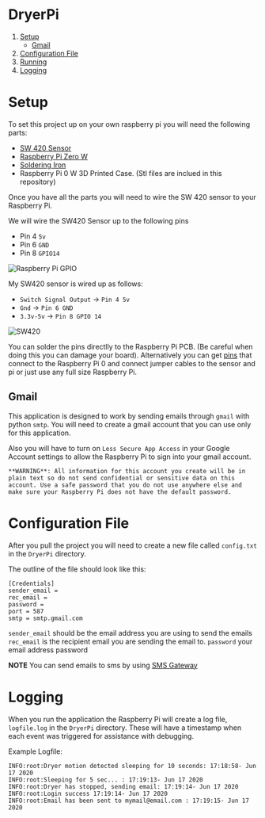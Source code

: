 # DryerPi

1. [Setup](#Setup)
    - [Gmail](#Gmail)
1. [Configuration File](#Configuration-File)
1. [Running](#Running)
1. [Logging](#Logging)


# Setup
To set this project up on your own raspberry pi you will need the following parts:

 - [SW 420 Sensor](https://www.amazon.com/Hiletgo-SW-420-Vibration-Sensor-Arduino/dp/B00HJ6ACY2/ref=sr_1_1?crid=1RYJDZ4RNC89Q&dchild=1&keywords=sw420+sensor&qid=1592438541&sprefix=sw420+se%2Caps%2C129&sr=8-1)
 - [Raspberry Pi Zero W](https://www.amazon.com/Raspberry-Pi-Zero-Wireless-model/dp/B06XFZC3BX/ref=sr_1_7?dchild=1&keywords=raspberry+pi+0&qid=1592438617&sr=8-7)
 - [Soldering Iron](https://www.amazon.com/Weller-WLC100-40-Watt-Soldering-Station/dp/B000AS28UC/ref=sxin_11?ascsubtag=amzn1.osa.45d6e496-8a1d-4ff3-a7b7-f8cbe0da540a.ATVPDKIKX0DER.en_US&creativeASIN=B000AS28UC&crid=3NBU5NPJUZPG5&cv_ct_cx=soldering+iron&cv_ct_id=amzn1.osa.45d6e496-8a1d-4ff3-a7b7-f8cbe0da540a.ATVPDKIKX0DER.en_US&cv_ct_pg=search&cv_ct_wn=osp-single-source-pr&dchild=1&keywords=soldering+iron&linkCode=oas&pd_rd_i=B000AS28UC&pd_rd_r=c757a902-0e07-4c8a-97fb-a0359cc3a346&pd_rd_w=K0zd0&pd_rd_wg=Z4Jdz&pf_rd_p=9ebd9ae2-bfc3-4cf2-a615-92a580f06e16&pf_rd_r=DADF2CCH292YRVZR7D9K&qid=1592438653&sprefix=soldering%2Caps%2C156&sr=1-2-8721a5c9-6336-4af6-a717-e9b9e6c2f75f&tag=thedrive09-20)
 - Raspberry Pi 0 W 3D Printed Case. (Stl files are inclued in this repository)


Once you have all the parts you will need to wire the SW 420 sensor to your Raspberry Pi.

We will wire the SW420 Sensor up to the following pins
 - Pin 4 `5v`
 - Pin 6 `GND`
 - Pin 8 `GPIO14`

![Raspberry Pi GPIO](https://webofthings.org/wp-content/uploads/2016/10/pi-gpio.png)


My SW420 sensor is wired up as follows: 
 - `Switch Signal Output` -> `Pin 4 5v`
 - `Gnd` -> `Pin 6 GND`
 - `3.3v-5v` -> `Pin 8 GPIO 14`

![SW420](https://img.banggood.com/thumb/water/oaupload/banggood/images/4E/67/1af57321-cb58-4930-b063-40a2fcc2ecb7.jpg)

You can solder the pins directlly to the Raspberry Pi PCB. (Be careful when doing this you can damage your board). Alternatively you can get [pins](https://www.amazon.com/Break-Away-2x20-pin-Strip-Header-Raspberry/dp/B0756KM7CY/ref=sr_1_1?dchild=1&keywords=raspberry+pi+0+pins&qid=1592440237&sr=8-1) that connect to the Raspberry Pi 0 and connect jumper cables to the sensor and pi or just use any full size Raspberry Pi.

## Gmail

This application is designed to work by sending emails through `gmail` with python `smtp`.
You will need to create a gmail account that you can use only for this application.

Also you will have to turn on `Less Secure App Access` in your Google Account settings to allow the Raspberry Pi to sign into your gmail account.

`**WARNING**: All information for this account you create will be in plain text so do not send confidential or sensitive data on this account. Use a safe password that you do not use anywhere else and make sure your Raspberry Pi does not have the default password.`


# Configuration File

After you pull the project you will need to create a new file called `config.txt` in the `DryerPi` directory.

The outline of the file should look like this:

```
[Credentials]
sender_email =
rec_email = 
password = 
port = 587
smtp = smtp.gmail.com
```

`sender_email` should be the email address you are using to send the emails
`rec_email` is the recipient email you are sending the email to.
`password` your email address password

**NOTE** You can send emails to sms by using [SMS Gateway](https://en.wikipedia.org/wiki/SMS_gateway#Email_clients)


# Logging
When you run the application the Raspberry Pi will create a log file, `logfile.log` in the `DryerPi` directory. These will have a timestamp when each event was triggered for assistance with debugging. 

Example Logfile:
```
INFO:root:Dryer motion detected sleeping for 10 seconds: 17:18:58- Jun 17 2020
INFO:root:Sleeping for 5 sec... : 17:19:13- Jun 17 2020
INFO:root:Dryer has stopped, sending email: 17:19:14- Jun 17 2020
INFO:root:Login success 17:19:14- Jun 17 2020
INFO:root:Email has been sent to mymail@email.com : 17:19:15- Jun 17 2020
```
